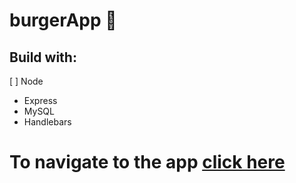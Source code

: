 # burgerApp :hamburger:
## Build with:
 [ ] Node
* Express
* MySQL
* Handlebars
# To navigate to the app [click here](https://gentle-depths-32147.herokuapp.com/)


